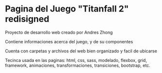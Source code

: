 # Pagina del Juego "Titanfall 2" redisigned

Proyecto de desarrollo web creado por Andres Zhong

Contiene informaciones acerca del juego, y de su componentes

Cuenta con carpetas y archivos del web bien organizado y facil de ubicarse

Tecinca usada en las paginas: html, css, sass, modelado, flexbox, grid, framework, animaciones, transformaciones, transiciones, bootstrap, etc.

